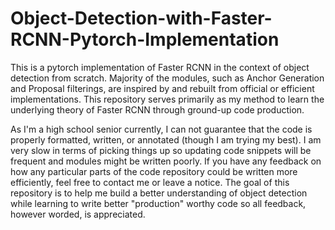 # Object-Detection-with-Faster-RCNN-Pytorch-Implementation

This is a pytorch implementation of Faster RCNN in the context of object detection from scratch. Majority of the modules, such as Anchor Generation and Proposal filterings, are inspired by and rebuilt from official or efficient implementations. This repository serves primarily as my method to learn the underlying theory of Faster RCNN through ground-up code production. 

As I'm a high school senior currently, I can not guarantee that the code is properly formatted, written, or annotated (though I am trying my best). I am very slow in terms of picking things up so updating code snippets will be frequent and modules might be written poorly. If you have any feedback on how any particular parts of the code repository could be written more efficiently, feel free to contact me or leave a notice. The goal of this repository is to help me build a better understanding of object detection while learning to write better "production" worthy code so all feedback, however worded, is appreciated. 

